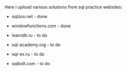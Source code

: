 Here i upload various solutions from sql practice websites:

- sqlzoo.net - done
- windowfunctions.com - done

- learndb.ru - to do
- sql-academy.org - to do
- sql-ex.ru - to do
- sqlbolt.com - to do
